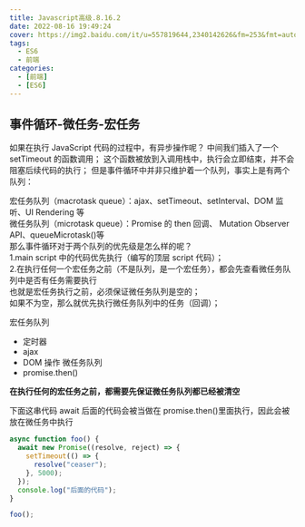 ```yaml
---
title: Javascript高级.8.16.2
date: 2022-08-16 19:49:24
cover: https://img2.baidu.com/it/u=557819644,2340142626&fm=253&fmt=auto&a=138&f=JEG?w=1000&h=500
tags:
  - ES6
  - 前端
categories:
  - [前端]
  - [ES6]
---
```


## 事件循环-微任务-宏任务

如果在执行 JavaScript 代码的过程中，有异步操作呢？
中间我们插入了一个 setTimeout 的函数调用；
这个函数被放到入调用栈中，执行会立即结束，并不会阻塞后续代码的执行；
但是事件循环中并非只维护着一个队列，事实上是有两个队列：

<!-- more -->

宏任务队列（macrotask queue）：ajax、setTimeout、setInterval、DOM 监听、UI Rendering 等  
微任务队列（microtask queue）：Promise 的 then 回调、 Mutation Observer API、queueMicrotask()等  
那么事件循环对于两个队列的优先级是怎么样的呢？  
1.main script 中的代码优先执行（编写的顶层 script 代码）；  
2.在执行任何一个宏任务之前（不是队列，是一个宏任务），都会先查看微任务队列中是否有任务需要执行  
也就是宏任务执行之前，必须保证微任务队列是空的；  
如果不为空，那么就优先执行微任务队列中的任务（回调）；

宏任务队列

- 定时器
- ajax
- DOM 操作
  微任务队列
- promise.then()

**在执行任何的宏任务之前，都需要先保证微任务队列都已经被清空**

下面这串代码 await 后面的代码会被当做在 promise.then()里面执行，因此会被放在微任务中执行

```javascript
async function foo() {
  await new Promise((resolve, reject) => {
    setTimeout(() => {
      resolve("ceaser");
    }, 5000);
  });
  console.log("后面的代码");
}

foo();
```
